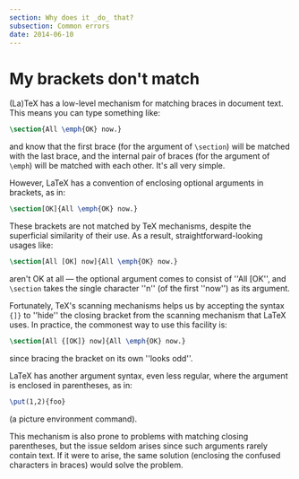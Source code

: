 ```yaml
---
section: Why does it _do_ that?
subsection: Common errors
date: 2014-06-10
---
```


# My brackets don't match

(La)TeX has a low-level mechanism for matching braces in document
text.  This means you can type something like:
```latex
\section{All \emph{OK} now.}
```
and know that the first brace (for the argument of `\section`) will
be matched with the last brace, and the internal pair of braces (for
the argument of `\emph`) will be matched with each other.  It's all
very simple.

However, LaTeX has a convention of enclosing optional arguments in
brackets, as in:
```latex
\section[OK]{All \emph{OK} now.}
```
These brackets are not matched by TeX mechanisms, despite the
superficial similarity of their use.  As a result,
straightforward-looking usages like:
```latex
\section[All [OK] now]{All \emph{OK} now.}
```
aren't OK at all&nbsp;&mdash; the optional argument comes to consist of
''All [OK'', and `\section` takes the single character ''n'' (of
the first ''now'') as its argument.

Fortunately, TeX's scanning mechanisms helps us by accepting the
syntax `{]}` to ''hide'' the closing bracket from the
scanning mechanism that LaTeX uses.  In practice, the commonest way
to use this facility is:
```latex
\section[All {[OK]} now]{All \emph{OK} now.}
```
since bracing the bracket on its own ''looks odd''.

LaTeX has another argument syntax, even less regular, where the
argument is enclosed in parentheses, as in:
```latex
\put(1,2){foo}
```
(a picture environment command).

This mechanism is also prone to problems with matching closing
parentheses, but the issue seldom arises since such arguments rarely
contain text.  If it were to arise, the same solution (enclosing the
confused characters in braces) would solve the problem.

